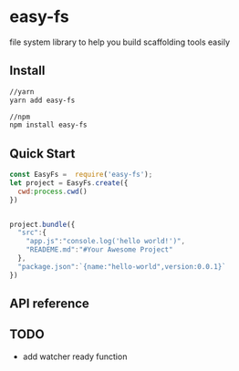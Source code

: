 # easy-fs

file system library to help you build scaffolding tools easily

## Install
```bash
//yarn
yarn add easy-fs

//npm
npm install easy-fs

```

## Quick Start
```javascript
const EasyFs =  require('easy-fs');
let project = EasyFs.create({
  cwd:process.cwd()
})


project.bundle({
  "src":{
    "app.js":"console.log('hello world!')",
    "READEME.md":"#Your Awesome Project"
  },
  "package.json":`{name:"hello-world",version:0.0.1}`
})

```

## API reference


## TODO
* add watcher ready function